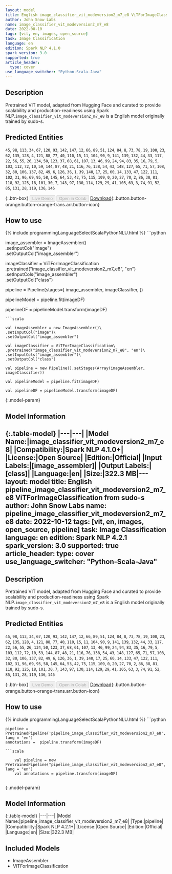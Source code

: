 ```yaml
---
layout: model
title: English image_classifier_vit_modeversion2_m7_e8 ViTForImageClassification from sudo-s
author: John Snow Labs
name: image_classifier_vit_modeversion2_m7_e8
date: 2022-08-10
tags: [vit, en, images, open_source]
task: Image Classification
language: en
edition: Spark NLP 4.1.0
spark_version: 3.0
supported: true
article_header:
  type: cover
use_language_switcher: "Python-Scala-Java"
---
```


## Description

Pretrained VIT  model, adapted from Hugging Face and curated to provide scalability and production-readiness using Spark NLP.`image_classifier_vit_modeversion2_m7_e8` is a English model originally trained by sudo-s.


## Predicted Entities

`45`, `98`, `113`, `34`, `67`, `120`, `93`, `142`, `147`, `12`, `66`, `89`, `51`, `124`, `84`, `8`, `73`, `78`, `19`, `100`, `23`, `62`, `135`, `128`, `4`, `121`, `88`, `77`, `40`, `110`, `15`, `11`, `104`, `90`, `9`, `141`, `139`, `132`, `44`, `33`, `117`, `22`, `56`, `55`, `26`, `134`, `50`, `123`, `37`, `68`, `61`, `107`, `13`, `46`, `99`, `24`, `94`, `83`, `35`, `16`, `79`, `5`, `103`, `112`, `72`, `10`, `59`, `144`, `87`, `48`, `21`, `116`, `76`, `138`, `54`, `43`, `148`, `127`, `65`, `71`, `57`, `108`, `32`, `80`, `106`, `137`, `82`, `49`, `6`, `126`, `36`, `1`, `39`, `140`, `17`, `25`, `60`, `14`, `133`, `47`, `122`, `111`, `102`, `31`, `96`, `69`, `95`, `58`, `145`, `64`, `53`, `42`, `75`, `115`, `109`, `0`, `20`, `27`, `70`, `2`, `86`, `38`, `81`, `118`, `92`, `125`, `18`, `101`, `30`, `7`, `143`, `97`, `130`, `114`, `129`, `29`, `41`, `105`, `63`, `3`, `74`, `91`, `52`, `85`, `131`, `28`, `119`, `136`, `146`

{:.btn-box}
<button class="button button-orange" disabled>Live Demo</button>
<button class="button button-orange" disabled>Open in Colab</button>
[Download](https://s3.amazonaws.com/auxdata.johnsnowlabs.com/public/models/image_classifier_vit_modeversion2_m7_e8_en_4.1.0_3.0_1660165696411.zip){:.button.button-orange.button-orange-trans.arr.button-icon}

## How to use



<div class="tabs-box" markdown="1">
{% include programmingLanguageSelectScalaPythonNLU.html %}
```python

image_assembler = ImageAssembler() \
    .setInputCol("image") \
    .setOutputCol("image_assembler")

imageClassifier = ViTForImageClassification \
    .pretrained("image_classifier_vit_modeversion2_m7_e8", "en")\
    .setInputCols("image_assembler") \
    .setOutputCol("class")

pipeline = Pipeline(stages=[
    image_assembler,
    imageClassifier,
])

pipelineModel = pipeline.fit(imageDF)

pipelineDF = pipelineModel.transform(imageDF)
```
```scala

val imageAssembler = new ImageAssembler()\
.setInputCol("image")\
.setOutputCol("image_assembler")

val imageClassifier = ViTForImageClassification\
.pretrained("image_classifier_vit_modeversion2_m7_e8", "en")\
.setInputCols("image_assembler")\
.setOutputCol("class")

val pipeline = new Pipeline().setStages(Array(imageAssembler, imageClassifier))

val pipelineModel = pipeline.fit(imageDF)

val pipelineDF = pipelineModel.transform(imageDF)

```
</div>

{:.model-param}
## Model Information

{:.table-model}
|---|---|
|Model Name:|image_classifier_vit_modeversion2_m7_e8|
|Compatibility:|Spark NLP 4.1.0+|
|License:|Open Source|
|Edition:|Official|
|Input Labels:|[image_assembler]|
|Output Labels:|[class]|
|Language:|en|
|Size:|322.3 MB|---
layout: model
title: English pipeline_image_classifier_vit_modeversion2_m7_e8 ViTForImageClassification from sudo-s
author: John Snow Labs
name: pipeline_image_classifier_vit_modeversion2_m7_e8
date: 2022-10-12
tags: [vit, en, images, open_source, pipeline]
task: Image Classification
language: en
edition: Spark NLP 4.2.1
spark_version: 3.0
supported: true
article_header:
  type: cover
use_language_switcher: "Python-Scala-Java"
---

## Description

Pretrained VIT  model, adapted from Hugging Face and curated to provide scalability and production-readiness using Spark NLP.`image_classifier_vit_modeversion2_m7_e8` is a English model originally trained by sudo-s.


## Predicted Entities

`45`, `98`, `113`, `34`, `67`, `120`, `93`, `142`, `147`, `12`, `66`, `89`, `51`, `124`, `84`, `8`, `73`, `78`, `19`, `100`, `23`, `62`, `135`, `128`, `4`, `121`, `88`, `77`, `40`, `110`, `15`, `11`, `104`, `90`, `9`, `141`, `139`, `132`, `44`, `33`, `117`, `22`, `56`, `55`, `26`, `134`, `50`, `123`, `37`, `68`, `61`, `107`, `13`, `46`, `99`, `24`, `94`, `83`, `35`, `16`, `79`, `5`, `103`, `112`, `72`, `10`, `59`, `144`, `87`, `48`, `21`, `116`, `76`, `138`, `54`, `43`, `148`, `127`, `65`, `71`, `57`, `108`, `32`, `80`, `106`, `137`, `82`, `49`, `6`, `126`, `36`, `1`, `39`, `140`, `17`, `25`, `60`, `14`, `133`, `47`, `122`, `111`, `102`, `31`, `96`, `69`, `95`, `58`, `145`, `64`, `53`, `42`, `75`, `115`, `109`, `0`, `20`, `27`, `70`, `2`, `86`, `38`, `81`, `118`, `92`, `125`, `18`, `101`, `30`, `7`, `143`, `97`, `130`, `114`, `129`, `29`, `41`, `105`, `63`, `3`, `74`, `91`, `52`, `85`, `131`, `28`, `119`, `136`, `146`

{:.btn-box}
<button class="button button-orange" disabled>Live Demo</button>
<button class="button button-orange" disabled>Open in Colab</button>
[Download](https://s3.amazonaws.com/auxdata.johnsnowlabs.com/public/models/pipeline_image_classifier_vit_modeversion2_m7_e8_en_4.2.1_3.0_1665569763015.zip){:.button.button-orange.button-orange-trans.arr.button-icon}

## How to use



<div class="tabs-box" markdown="1">
{% include programmingLanguageSelectScalaPythonNLU.html %}
```python

    pipeline = PretrainedPipeline('pipeline_image_classifier_vit_modeversion2_m7_e8', lang = 'en')
    annotations =  pipeline.transform(imageDF)
    
```
```scala

    val pipeline = new PretrainedPipeline("pipeline_image_classifier_vit_modeversion2_m7_e8", lang = "en")
    val annotations = pipeline.transform(imageDF)
    
```
</div>

{:.model-param}
## Model Information

{:.table-model}
|---|---|
|Model Name:|pipeline_image_classifier_vit_modeversion2_m7_e8|
|Type:|pipeline|
|Compatibility:|Spark NLP 4.2.1+|
|License:|Open Source|
|Edition:|Official|
|Language:|en|
|Size:|322.3 MB|

## Included Models

- ImageAssembler
- ViTForImageClassification